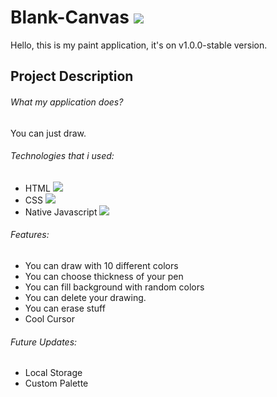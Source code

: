 # Blank-Canvas ![](https://img.shields.io/badge/blank--canvas-v1.0.0--stable-blue)

Hello, this is my paint application, it's on v1.0.0-stable version. 

## Project Description

###### What my application does?

You can just draw.

###### Technologies that i used:

- HTML <img src = "https://img.shields.io/badge/HTML5-E34F26?style=for-the-badge&logo=html5&logoColor=white">
- CSS  <img src ="https://img.shields.io/badge/CSS3-1572B6?style=for-the-badge&logo=css3&logoColor=white">
- Native Javascript <img src ="https://img.shields.io/badge/JavaScript-323330?style=for-the-badge&logo=javascript&logoColor=F7DF1E">

###### Features:

- You can draw with 10 different colors
- You can choose thickness of your pen
- You can fill background with random colors
- You can delete your drawing.
- You can erase stuff
- Cool Cursor

###### Future Updates:

- Local Storage
- Custom Palette
